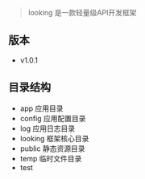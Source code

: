 ﻿> looking 是一款轻量级API开发框架

## 版本
+ v1.0.1

## 目录结构
+ app           应用目录
+ config        应用配置目录
+ log           应用日志目录
+ looking       框架核心目录
+ public        静态资源目录
+ temp          临时文件目录
+ test
